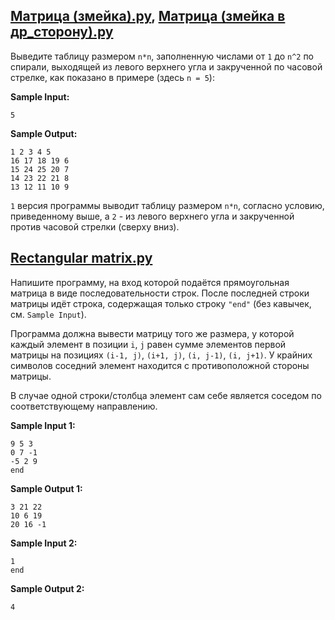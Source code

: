 ## [Матрица (змейка).py](https://github.com/vasoltu/-Stepik/blob/main/Программирование%20на%20Python/Матрицы/Матрица%20(змейка).py), [Матрица (змейка в др_сторону).py](https://github.com/vasoltu/-Stepik/blob/main/Программирование%20на%20Python/Матрицы/Матрица%20(змейка%20в%20др_сторону).py)
Выведите таблицу размером `n*n`, заполненную числами от `1` до `n^2` 
по спирали, выходящей из левого верхнего угла и закрученной по часовой стрелке, как показано в примере (здесь `n = 5`):

**Sample Input:**
```
5
```
**Sample Output:**
```
1 2 3 4 5
16 17 18 19 6
15 24 25 20 7
14 23 22 21 8
13 12 11 10 9
```
`1` версия программы выводит таблицу размером `n*n`, согласно условию, приведенному выше, 
а `2` - из левого верхнего угла и закрученной против часовой стрелки (сверху вниз).

## [Rectangular matrix.py](https://github.com/vasoltu/-Stepik/blob/main/Программирование%20на%20Python/Матрицы/Rectangular%20matrix.py)
Напишите программу, на вход которой подаётся прямоугольная матрица в виде последовательности строк. 
После последней строки матрицы идёт строка, содержащая только строку `"end"` (без кавычек, см. `Sample Input`).

Программа должна вывести матрицу того же размера, у которой каждый элемент в позиции `i`, `j` равен сумме элементов первой матрицы на позициях 
`(i-1, j)`, `(i+1, j)`, `(i, j-1)`, `(i, j+1)`. 
У крайних символов соседний элемент находится с противоположной стороны матрицы.

В случае одной строки/столбца элемент сам себе является соседом по соответствующему направлению.

**Sample Input 1:**
```
9 5 3
0 7 -1
-5 2 9
end
```
**Sample Output 1:**
```
3 21 22
10 6 19
20 16 -1
```
**Sample Input 2:**
```
1
end
```
**Sample Output 2:**
```
4
```
